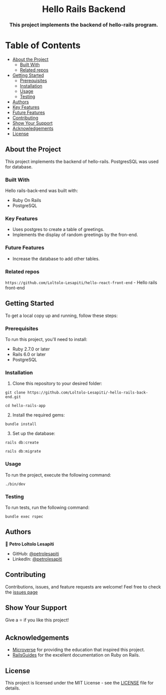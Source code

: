 <div align="center">
  
  
  <h1>Hello Rails Backend</h1>
  <h3>This project implements the backend of hello-rails program.  </h3>
</div>

# Table of Contents

- [About the Project](#about-the-project)
  - [Built With](#built-with)
  - [Related repos](#related-repos)
- [Getting Started](#getting-started)
  - [Prerequisites](#prerequisites)
  - [Installation](#installation)
  - [Usage](#usage)
  - [Testing](#testing)
- [Authors](#authors)
- [Key Features](#key-features)
- [Future Features](#future-features)
- [Contributing](#contributing)
- [Show Your Support](#show-your-support)
- [Acknowledgements](#acknowledgements)
- [License](#license)

## About the Project

This project implements the backend of hello-rails. PostgresSQL was used for database.

### Built With

Hello rails-back-end was built with:

- Ruby On Rails
- PostgreSQL

### Key Features <a name="key-features"></a>

- Uses postgres to create a table of greetings.
- Implements the display of random greetings by the fron-end.

### Future Features <a name="key-features"></a>

- Increase the database to add other tables.

### Related repos

`https://github.com/Loltolo-Lesapiti/hello-react-front-end` - Hello rails front-end

## Getting Started

To get a local copy up and running, follow these steps:

### Prerequisites

To run this project, you'll need to install:

- Ruby 2.7.0 or later
- Rails 6.0 or later
- PostgreSQL

### Installation

1. Clone this repository to your desired folder:

`git clone https://github.com/Loltolo-Lesapiti/-hello-rails-back-end.git`

`cd hello-rails-app`

2. Install the required gems:

`bundle install`

3. Set up the database:

`rails db:create`

`rails db:migrate`

### Usage

To run the project, execute the following command:

`./bin/dev`

### Testing

To run tests, run the following command:

`bundle exec rspec`

## Authors

👤 **Petro Loltolo Lesapiti**

- GitHub: [@petrolesapiti](https://github.com/Loltolo-Lesapiti)
- LinkedIn: [@petrolesapiti](https://www.linkedin.com/in/petrolesapitiloltolo/)

## Contributing

Contributions, issues, and feature requests are welcome! Feel free to check the [issues page]()

## Show Your Support

Give a ⭐️ if you like this project!

## Acknowledgements

- [Microverse](https://www.microverse.org/) for providing the education that inspired this project.
- [RailsGuides](https://guides.rubyonrails.org/) for the excellent documentation on Ruby on Rails.

## License

This project is licensed under the MIT License - see the [LICENSE](./LICENSE) file for details.
